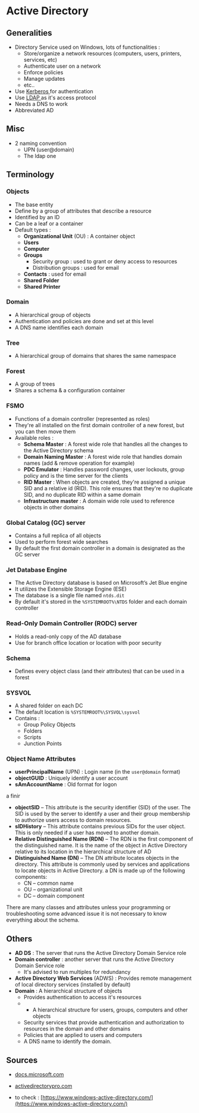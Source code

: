 # Active Directory

## Generalities

* Directory Service used on Windows, lots of functionalities :  
  * Store/organize a network resources \(computers, users, printers, services, etc\)
  * Authenticate user on a network
  * Enforce policies
  * Manage updates
  * etc..
* Use [Kerberos ](https://zcugni.gitbook.io/notes/kerberos)for authentication
* Use [LDAP ](https://zcugni.gitbook.io/notes/languages/ldap)as it's access protocol
* Needs a DNS to work
* Abbreviated AD

## Misc

* 2 naming convention
  * UPN \(user@domain\)
  * The ldap one

## Terminology

### Objects

* The base entity
* Define by a group of attributes that describe a resource
* Identified by an ID
* Can be a leaf or a container
* Default types :
  * **Organizational Unit** \(OU\) : A container object 
  * **Users** 
  * **Computer**
  * **Groups**
    * Security group : used to grant or deny access to resources
    * Distribution groups : used for email 
  * **Contacts** : used for email 
  * **Shared Folder**
  * **Shared Printer**

### **Domain**

* A hierarchical group of objects
* Authentication and policies are done and set at this level
* A DNS name identifies each domain

### Tree

* A hierarchical group of domains that shares the same namespace

### Forest

* A group of trees
* Shares a schema & a configuration container

### FSMO

* Functions of a domain controller \(represented as roles\)
* They're all installed on the first domain controller of a new forest, but you can then move them
* Available roles :
  * **Schema Master** : A forest wide role that handles all the changes to the Active Directory schema 
  * **Domain Naming Master** : A forest wide role that handles domain names \(add & remove operation for example\)
  * **PDC Emulator** : Handles password changes, user lockouts, group policy and is the time server for the clients
  * **RID Master** : When objects are created, they're assigned a unique SID and a relative id \(RID\). This role ensures that they're no duplicate SID, and no duplicate RID within a same domain 
  * **Infrastructure master** : A domain wide role used to reference objects in other domains

### Global Catalog \(GC\) server

* Contains a full replica of all objects
* Used to perform forest wide searches
* By default the first domain controller in a domain is designated as the GC server  

### Jet Database Engine

* The Active Directory database is based on Microsoft’s Jet Blue engine
* It utilizes the Extensible Storage Engine \(ESE\)
* The database is a single file named `ntds.dit`
* By default it's stored in the `%SYSTEMROOT%\NTDS` folder and each domain controller 

### Read-Only Domain Controller \(RODC\) server

* Holds a read-only copy of the AD database
* Use for branch office location or location with poor security

### Schema

* Defines every object class \(and their attributes\) that can be used in a forest

### SYSVOL

* A shared folder on each DC
* The default location is `%SYSTEMROOT%\SYSVOL\sysvol`
* Contains :
  * Group Policy Objects
  * Folders
  * Scripts
  * Junction Points

### Object Name Attributes

* **userPrincipalName** \(UPN\) : Login name \(in the `user@domain` format\)
* **objectGUID** : Uniquely identify a user account
* **sAmAccountName** : Old format for logon 

a finir 

* **objectSID** – This attribute is the security identifier \(SID\) of the user. The SID is used by the server to identify a user and their group membership to authorize users access to domain resources. 
* **sIDHistory** – This attribute contains previous SIDs for the user object. This is only needed if a user has moved to another domain. 
* **Relative Distinguished Name \(RDN\)** – The RDN is the first component of the distinguished name. It is the name of the object in Active Directory relative to its location in the hierarchical structure of AD
* **Distinguished Name \(DN\)** – The DN attribute locates objects in the directory. This attribute is commonly used by services and applications to locate objects in Active Directory. a DN is made up of the following components: 
  * CN – common name
  * OU – organizational unit
  * DC – domain component

There are many classes and attributes unless your programming or troubleshooting some advanced issue it is not necessary to know everything about the schema. 



## Others

* **AD DS** : The server that runs the Active Directory Domain Service role
* **Domain controller** : another server that runs the Active Directory Domain Service role
  * It's advised to run multiples for redundancy
* **Active Directory Web Services** \(ADWS\) : Provides remote management of local directory services \(installed by default\)
* **Domain** : A hierarchical structure of objects
  * Provides authentication to access it's resources
  *  * A hierarchical structure for users, groups, computers and other objects
    * Security services that provide authentication and authorization to resources in the domain and other domains
    * Policies that are applied to users and computers
    * A DNS name to identify the domain.

## Sources

* [docs.microsoft.com](https://docs.microsoft.com/en-us/archive/blogs/ashwinexchange/understanding-active-directory-for-beginners-part-1)
* [activedirectorypro.com](https://activedirectorypro.com/glossary/)



* to check : [https://www.windows-active-directory.com/](https://www.windows-active-directory.com/)



